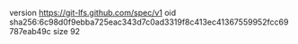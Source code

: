 version https://git-lfs.github.com/spec/v1
oid sha256:6c98d0f9ebba725eac343d7c0ad3319f8c413ec41367559952fcc69787eab49c
size 92
